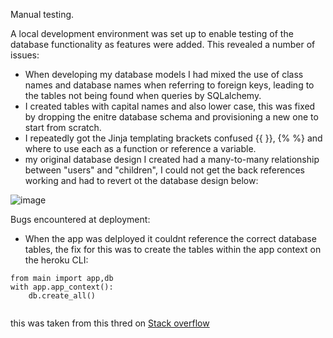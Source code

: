 Manual testing.

A local development environment was set up to enable testing of the database functionality as features were added. This revealed a number of issues:

- When developing my database models I had mixed the use of class names and database names when referring to foreign keys, leading to the tables not being found
  when queries by SQLalchemy.
- I created tables with capital names and also lower case, this was fixed by dropping the enitre database schema and provisioning a new one to start from scratch.
- I repeatedly got the Jinja templating brackets confused {{ }}, {% %} and where to use each as a function or reference a variable.
- my original database design I created had a many-to-many relationship between "users" and "children", I could not get the back references working and had to revert ot the database design below:

![image](https://user-images.githubusercontent.com/69271605/194314860-dadc7b33-15ef-4c50-94be-769ea4920ec0.png)


Bugs encountered at deployment:
- When the app was delployed it couldnt reference the correct database tables, the fix for this was to create the tables within the app context on the heroku CLI:

```
from main import app,db
with app.app_context():
    db.create_all()
    
```

this was taken from this thred on [Stack overflow](https://stackoverflow.com/questions/68445323/basic-flask-app-not-creating-table-in-heroku-postgres-database)
